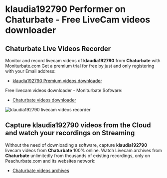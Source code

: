# klaudia192790 Performer on Chaturbate - Free LiveCam videos downloader

## Chaturbate Live Videos Recorder

Monitor and record livecam videos of **klaudia192790** from **Chaturbate** with Moniturbate.com
Get a premium trial for free by just and only registering with your Email address:
* [klaudia192790 Premium videos downloader](https://moniturbate.com/request-demo-licence-key.html)

Free livecam videos downloader - Moniturbate Software:
* [Chaturbate videos downloader](https://moniturbate.com/moniturbate-download-software.html)

![klaudia192790 livecam videos recorder](https://peachurnet.com/templates/moniturbate-software.png)


## Capture klaudia192790 videos from the Cloud and watch your recordings on Streaming

Without the need of downloading a software, capture **klaudia192790** livecam videos from **Chaturbate** 100% online.
Watch Livecam archives from **Chaturbate** unlimitedly from thousands of existing recordings, only on Peachurbate.com and its websites network:
* [Chaturbate videos archives](https://peachurnet.com/)